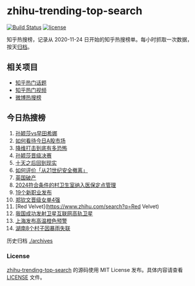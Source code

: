 # zhihu-trending-top-search

[![Build Status](https://github.com/justjavac/zhihu-trending-top-search/workflows/ci/badge.svg?branch=main)](https://github.com/justjavac/zhihu-trending-top-search/actions)
[![license](https://img.shields.io/github/license/justjavac/zhihu-trending-top-search)](https://github.com/justjavac/zhihu-trending-top-search/blob/main/LICENSE)

知乎热搜榜，记录从 2020-11-24
日开始的知乎热搜榜单。每小时抓取一次数据，按天[归档](./archives)。

## 相关项目

- [知乎热门话题](https://github.com/justjavac/zhihu-trending-hot-questions)
- [知乎热门视频](https://github.com/justjavac/zhihu-trending-hot-video)
- [微博热搜榜](https://github.com/justjavac/weibo-trending-hot-search)

## 今日热搜榜

<!-- BEGIN -->
<!-- 最后更新时间 Mon Aug 05 2024 16:14:03 GMT+0800 (China Standard Time) -->

1. [孙颖莎vs早田希娜](https://www.zhihu.com/search?q=孙颖莎vs早田希娜)
1. [如何看待今日A股市场](https://www.zhihu.com/search?q=如何看待今日A股市场)
1. [降维打击到底有多恐怖](https://www.zhihu.com/search?q=降维打击到底有多恐怖)
1. [孙颖莎晋级决赛](https://www.zhihu.com/search?q=孙颖莎晋级决赛)
1. [十天之后回到现实](https://www.zhihu.com/search?q=十天之后回到现实)
1. [如何评价「从21世纪安全撤离」](https://www.zhihu.com/search?q=如何评价「从21世纪安全撤离」)
1. [英国破产](https://www.zhihu.com/search?q=英国破产)
1. [2024符合条件的村卫生室纳入医保定点管理](https://www.zhihu.com/search?q=2024符合条件的村卫生室纳入医保定点管理)
1. [19个新职业发布](https://www.zhihu.com/search?q=19个新职业发布)
1. [郑钦文晋级女单4强](https://www.zhihu.com/search?q=郑钦文晋级女单4强)
1. [Red Velvet](https://www.zhihu.com/search?q=Red Velvet)
1. [我国成功发射卫星互联网高轨卫星](https://www.zhihu.com/search?q=我国成功发射卫星互联网高轨卫星)
1. [上海发布高温橙色预警](https://www.zhihu.com/search?q=上海发布高温橙色预警)
1. [湖南8个村子因暴雨失联](https://www.zhihu.com/search?q=湖南8个村子因暴雨失联)

<!-- END -->

历史归档 [./archives](./archives)

### License

[zhihu-trending-top-search](https://github.com/justjavac/zhihu-trending-top-search)
的源码使用 MIT License 发布。具体内容请查看 [LICENSE](./LICENSE) 文件。
